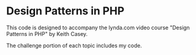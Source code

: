 Design Patterns in PHP
======================

This code is designed to accompany the lynda.com video course "Design Patterns in PHP" by Keith Casey.

The challenge portion of each topic includes my code.
